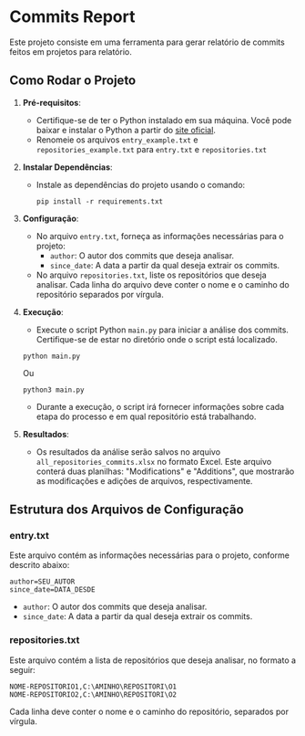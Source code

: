 # Commits Report

Este projeto consiste em uma ferramenta para gerar relatório de commits feitos em projetos para relatório.

## Como Rodar o Projeto

1. **Pré-requisitos**:
   - Certifique-se de ter o Python instalado em sua máquina. Você pode baixar e instalar o Python a partir do [site oficial](https://www.python.org/downloads/).
   - Renomeie os arquivos `entry_example.txt` e `repositories_example.txt` para `entry.txt` e `repositories.txt`

2. **Instalar Dependências**:
   - Instale as dependências do projeto usando o comando:
     ```
     pip install -r requirements.txt
     ```

3. **Configuração**:
   - No arquivo `entry.txt`, forneça as informações necessárias para o projeto:
     - `author`: O autor dos commits que deseja analisar.
     - `since_date`: A data a partir da qual deseja extrair os commits.
   - No arquivo `repositories.txt`, liste os repositórios que deseja analisar. Cada linha do arquivo deve conter o nome e o caminho do repositório separados por vírgula.

4. **Execução**:
   - Execute o script Python `main.py` para iniciar a análise dos commits. Certifique-se de estar no diretório onde o script está localizado.
   ~~~shell
   python main.py
   ~~~
    Ou
   ~~~shell
   python3 main.py
   ~~~
   - Durante a execução, o script irá fornecer informações sobre cada etapa do processo e em qual repositório está trabalhando.

4. **Resultados**:
   - Os resultados da análise serão salvos no arquivo `all_repositories_commits.xlsx` no formato Excel. Este arquivo conterá duas planilhas: "Modifications" e "Additions", que mostrarão as modificações e adições de arquivos, respectivamente.

## Estrutura dos Arquivos de Configuração

### entry.txt

Este arquivo contém as informações necessárias para o projeto, conforme descrito abaixo:

```
author=SEU_AUTOR
since_date=DATA_DESDE
```

- `author`: O autor dos commits que deseja analisar.
- `since_date`: A data a partir da qual deseja extrair os commits.

### repositories.txt

Este arquivo contém a lista de repositórios que deseja analisar, no formato a seguir:

```
NOME-REPOSITORIO1,C:\AMINHO\REPOSITORI\O1
NOME-REPOSITORIO2,C:\AMINHO\REPOSITORI\O2
```

Cada linha deve conter o nome e o caminho do repositório, separados por vírgula.
